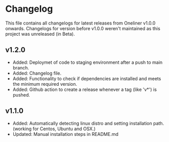 # Changelog

This file contains all changelogs for latest releases from Oneliner v1.0.0 onwards. 
Changelogs for version before v1.0.0 weren't maintained as this project was unreleased (in Beta).

## v1.2.0
* Added: Deploymet of code to staging environment after a push to main branch.
* Added: Changelog file.
* Added: Functionality to check if dependencies are installed and meets the minimum required version.
* Added: Github action to create a release whenever a tag (like 'v*') is pushed.

## v1.1.0

* Added: Automatically detecting linux distro and setting installation path. (working for Centos, Ubuntu and OSX.)
* Updated: Manual installation steps in README.md
